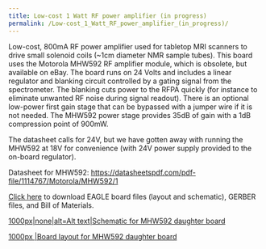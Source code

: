 ```yaml
---
title: Low-cost 1 Watt RF power amplifier (in progress)
permalink: /Low-cost_1_Watt_RF_power_amplifier_(in_progress)/
---
```


Low-cost, 800mA RF power amplifier used for tabletop MRI scanners to
drive small solenoid coils (~1cm diameter NMR sample tubes). This board
uses the Motorola MHW592 RF amplifier module, which is obsolete, but
available on eBay. The board runs on 24 Volts and includes a linear
regulator and blanking circuit controlled by a gating signal from the
spectrometer. The blanking cuts power to the RFPA quickly (for instance
to eliminate unwanted RF noise during signal readout). There is an
optional low-power first gain stage that can be bypassed with a jumper
wire if it is not needed. The MHW592 power stage provides 35dB of gain
with a 1dB compression point of 900mW.

The datasheet calls for 24V, but we have gotten away with running the
MHW592 at 18V for convenience (with 24V power supply provided to the
on-board regulator).

Datasheet for MHW592:
<https://datasheetspdf.com/pdf-file/1114767/Motorola/MHW592/1>

[Click
here](../files/../files/Tabletop_RFPA_motorola.zip)
to download EAGLE board files (layout and schematic), GERBER files, and
Bill of Materials.

<a href="/md_pages/file:Schematic_rfpa.png" class="wikilink"
title="1000px|none|alt=Alt text|Schematic for MHW592 daughter board">1000px|none|alt=Alt
text|Schematic for MHW592 daughter board

<a href="/md_pages/file:Layout_rfpa.png" class="wikilink"
title="1000px |Board layout for MHW592 daughter board">1000px |Board
layout for MHW592 daughter board
